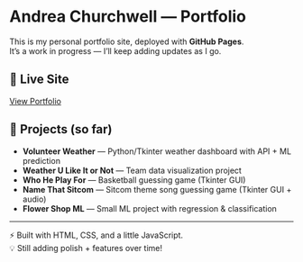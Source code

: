 # Andrea Churchwell — Portfolio

This is my personal portfolio site, deployed with **GitHub Pages**.  
It’s a work in progress — I’ll keep adding updates as I go.  

## 🔗 Live Site
[View Portfolio](https://andreachurchwell.github.io/portfolio_tps_github_pages/)

## 📂 Projects (so far)
- **Volunteer Weather** — Python/Tkinter weather dashboard with API + ML prediction  
- **Weather U Like It or Not** — Team data visualization project  
- **Who He Play For** — Basketball guessing game (Tkinter GUI)  
- **Name That Sitcom** — Sitcom theme song guessing game (Tkinter GUI + audio)  
- **Flower Shop ML** — Small ML project with regression & classification  

---

⚡ Built with HTML, CSS, and a little JavaScript.  
💡 Still adding polish + features over time!
